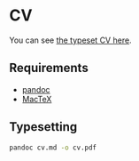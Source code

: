 # CV

You can see [the typeset CV here](https://fredner.org/files/cv.pdf).

## Requirements

- [pandoc](https://pandoc.org)
- [MacTeX](https://www.tug.org/mactex/)

## Typesetting

```zsh
pandoc cv.md -o cv.pdf
```
